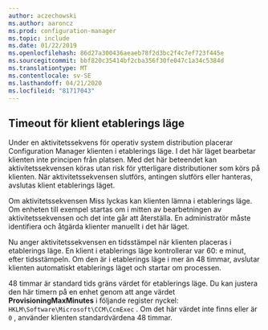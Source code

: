 ```yaml
---
author: aczechowski
ms.author: aaroncz
ms.prod: configuration-manager
ms.topic: include
ms.date: 01/22/2019
ms.openlocfilehash: 86d27a300436aeaeb78f2d3bc2f4c7ef723f445e
ms.sourcegitcommit: bbf820c35414bf2cba356f30fe047c1a34c5384d
ms.translationtype: MT
ms.contentlocale: sv-SE
ms.lasthandoff: 04/21/2020
ms.locfileid: "81717043"
---
```

## <a name="client-provisioning-mode-timeout"></a><a name="bkmk_osdprov"></a>Timeout för klient etablerings läge
<!--3197824-->

Under en aktivitetssekvens för operativ system distribution placerar Configuration Manager klienten i etablerings läge. I det här läget bearbetar klienten inte principen från platsen. Med det här beteendet kan aktivitetssekvensen köras utan risk för ytterligare distributioner som körs på klienten. När aktivitetssekvensen slutförs, antingen slutförs eller hanteras, avslutas klient etablerings läget.

Om aktivitetssekvensen Miss lyckas kan klienten lämna i etablerings läge. Om enheten till exempel startas om i mitten av bearbetningen av aktivitetssekvensen och det inte går att återställa. En administratör måste identifiera och åtgärda klienter manuellt i det här läget. 

Nu anger aktivitetssekvensen en tidsstämpel när klienten placeras i etablerings läge. En klient i etablerings läge kontrollerar var 60: e minut, efter tidsstämpeln. Om den är i etablerings läge i mer än 48 timmar, avslutar klienten automatiskt etablerings läget och startar om processen. 

48 timmar är standard tids gräns värdet för etablerings läge. Du kan justera den här timern på en enhet genom att ange värdet **ProvisioningMaxMinutes** i följande register nyckel: `HKLM\Software\Microsoft\CCM\CcmExec` . Om det här värdet inte finns eller är `0` , använder klienten standardvärdena 48 timmar. 

<!-- 
The following diagrams show the process flow for the task sequence and the client:

#### Task sequence
![Flow diagram of task sequence setting provisioning mode](../../media/3197824-ts-flow.png) 

#### Client remediation
![Flow diagram of client exiting provisioning mode](../../media/3197824-client-flow.png) 

-->
